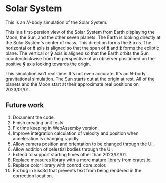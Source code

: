 # Solar System

This is an $N$-body simulation of the Solar System.

This is a first-persion view of the Solar System from Earth displaying the Moon, the Sun, and the
other seven planets. The Earth is looking directly at the Solar System's center of mass. This
direction forms the $\mathbf{\hat{z}}$ axis. The horizontal or $\mathbf{\hat{x}}$ axis is aligned so
that the span of $\mathbf{\hat{x}}$ and $\mathbf{\hat{z}}$ forms the ecliptic plane. The vertical or
$\mathbf{\hat{y}}$ axis is aligned so that the Earth orbits the Sun counterclockwise from the
perspective of an observer positioned on the positive $\mathbf{\hat{y}}$ axis looking towards the
origin.

This simulation isn't real-time. It's not even accurate. It's an $N$-body gravitational simulation.
The Sun starts out at the origin at rest. All of the planets and the Moon start at their approximate
real positions on 2023/01/01.

## Future work

1. Document the code.
1. Finish creating unit tests.
1. Fix time keeping in WebAssemby version.
1. Improve integration calculation of velocity and position when acceleration is changing rapidly.
1. Allow camera position and orientation to be changed through the UI.
1. Allow addition of celestial bodies through the UI.
1. Extend to support starting times other than 2023/01/01.
1. Replace measures library with a more mature library from crates.io.
1. Replace color library with conrod_core::color.
1. Fix bug in kiss3d that prevents text from being rendered in the correction location.
